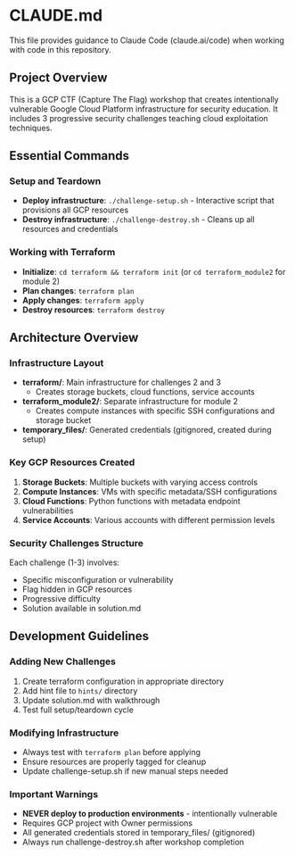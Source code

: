 # CLAUDE.md

This file provides guidance to Claude Code (claude.ai/code) when working with code in this repository.

## Project Overview
This is a GCP CTF (Capture The Flag) workshop that creates intentionally vulnerable Google Cloud Platform infrastructure for security education. It includes 3 progressive security challenges teaching cloud exploitation techniques.

## Essential Commands

### Setup and Teardown
- **Deploy infrastructure**: `./challenge-setup.sh` - Interactive script that provisions all GCP resources
- **Destroy infrastructure**: `./challenge-destroy.sh` - Cleans up all resources and credentials

### Working with Terraform
- **Initialize**: `cd terraform && terraform init` (or `cd terraform_module2` for module 2)
- **Plan changes**: `terraform plan`
- **Apply changes**: `terraform apply`
- **Destroy resources**: `terraform destroy`


## Architecture Overview

### Infrastructure Layout
- **terraform/**: Main infrastructure for challenges 2 and 3
  - Creates storage buckets, cloud functions, service accounts
- **terraform_module2/**: Separate infrastructure for module 2
  - Creates compute instances with specific SSH configurations and storage bucket
- **temporary_files/**: Generated credentials (gitignored, created during setup)

### Key GCP Resources Created
1. **Storage Buckets**: Multiple buckets with varying access controls
2. **Compute Instances**: VMs with specific metadata/SSH configurations
3. **Cloud Functions**: Python functions with metadata endpoint vulnerabilities
4. **Service Accounts**: Various accounts with different permission levels

### Security Challenges Structure
Each challenge (1-3) involves:
- Specific misconfiguration or vulnerability
- Flag hidden in GCP resources
- Progressive difficulty
- Solution available in solution.md

## Development Guidelines

### Adding New Challenges
1. Create terraform configuration in appropriate directory
2. Add hint file to `hints/` directory
3. Update solution.md with walkthrough
4. Test full setup/teardown cycle

### Modifying Infrastructure
- Always test with `terraform plan` before applying
- Ensure resources are properly tagged for cleanup
- Update challenge-setup.sh if new manual steps needed

### Important Warnings
- **NEVER deploy to production environments** - intentionally vulnerable
- Requires GCP project with Owner permissions
- All generated credentials stored in temporary_files/ (gitignored)
- Always run challenge-destroy.sh after workshop completion